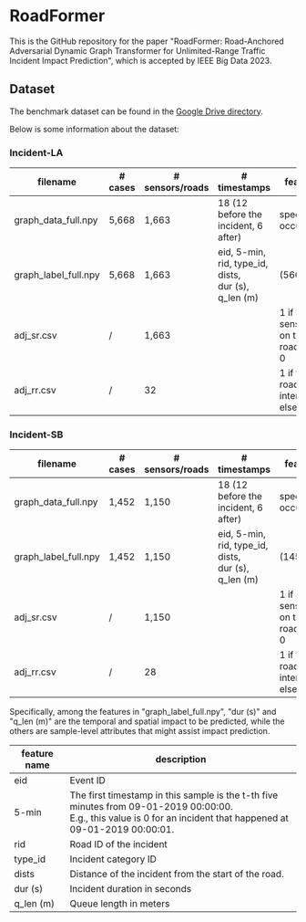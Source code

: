 # RoadFormer

This is the GitHub repository for the paper "RoadFormer: Road-Anchored Adversarial Dynamic Graph Transformer for Unlimited-Range Traffic Incident Impact Prediction", which is accepted by IEEE Big Data 2023.

## Dataset
The benchmark dataset can be found in the [Google Drive directory](https://drive.google.com/drive/folders/1URLGyHeus2IkMZdxSiNrafxgF_nRwSjP?usp=drive_link). 

Below is some information about the dataset:

### Incident-LA
| filename              | # cases | # sensors/roads | # timestamps                         | features         | shape               |
| --------------------- | ------- | --------------- | ------------------------------------ | ---------------- | ------------------- |
| graph_data_full.npy   | 5,668   | 1,663           | 18 (12 before the incident, 6 after) | speed, occupancy | (5668, 18, 1663, 2) |
| graph_label_full.npy  | 5,668   | 1,663           |	eid, 5-min, rid, type_id, dists, <br>dur (s), q_len (m) |	(5668, 7)           |
| adj_sr.csv		        | /       | 1,663		        |                                      | 1 if a sensor is on the road, else 0	| (1663, 1663) |
| adj_rr.csv		        | /       | 32		          |                                      | 1 if two roads intersect, else 0	| (32, 32) |

### Incident-SB
| filename              | # cases | # sensors/roads | # timestamps                         | features         | shape               |
| --------------------- | ------- | --------------- | ------------------------------------ | ---------------- | ------------------- |
| graph_data_full.npy   | 1,452   | 1,150           | 18 (12 before the incident, 6 after) | speed, occupancy | (1452, 18, 1150, 2) |
| graph_label_full.npy  | 1,452   | 1,150           |	eid, 5-min, rid, type_id, dists, <br>dur (s), q_len (m) |	(1452, 7)           |
| adj_sr.csv		        | /       | 1,150		        |                                      | 1 if a sensor is on the road, else 0	| (1150, 1150) |
| adj_rr.csv		        | /       | 28		          |                                      | 1 if two roads intersect, else 0	| (28, 28) |

Specifically, among the features in "graph_label_full.npy", "dur (s)" and "q_len (m)" are the temporal and spatial impact to be predicted, while the others are sample-level attributes that might assist impact prediction.

| feature name  | description |
| ------------- | ------------- |
| eid  | Event ID  |
| 5-min  | The first timestamp in this sample is the t-th five minutes from 09-01-2019 00:00:00.<br> E.g., this value is 0 for an incident that happened at 09-01-2019 00:00:01.|
| rid  | Road ID of the incident  |
| type_id  | Incident category ID |
| dists  | Distance of the incident from the start of the road.  |
| dur (s)  | Incident duration in seconds  |
| q_len (m)  | Queue length in meters  |
